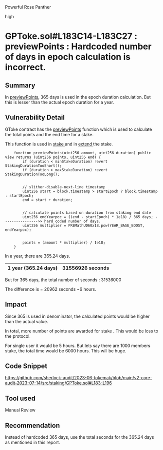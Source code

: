 Powerful Rose Panther

high

# GPToke.sol#L183C14-L183C27 : previewPoints : Hardcoded number of days in epoch calculation is incorrect.
## Summary

In [previewPoints](https://github.com/sherlock-audit/2023-06-tokemak/blob/main/v2-core-audit-2023-07-14/src/staking/GPToke.sol#L183C14-L183C27),  365 days is used in the epoch duration calculation. But this is lesser than the actual epoch duration for a year.

## Vulnerability Detail

GToke contract has the [previewPoints](https://github.com/sherlock-audit/2023-06-tokemak/blob/main/v2-core-audit-2023-07-14/src/staking/GPToke.sol#L183C14-L183C27) function which is used to calculate the total points and the end time for a stake.

This function is used in [stake ](https://github.com/sherlock-audit/2023-06-tokemak/blob/main/v2-core-audit-2023-07-14/src/staking/GPToke.sol#L107) and in [extend ](https://github.com/sherlock-audit/2023-06-tokemak/blob/main/v2-core-audit-2023-07-14/src/staking/GPToke.sol#L170)the stake.

```solidity
    function previewPoints(uint256 amount, uint256 duration) public view returns (uint256 points, uint256 end) {
        if (duration < minStakeDuration) revert StakingDurationTooShort();
        if (duration > maxStakeDuration) revert StakingDurationTooLong();


        // slither-disable-next-line timestamp
        uint256 start = block.timestamp > startEpoch ? block.timestamp : startEpoch;
        end = start + duration;


        // calculate points based on duration from staking end date
        uint256 endYearpoc = ((end - startEpoch) * 1e18) / 365 days; ---------------->> hard coded number of days.
        uint256 multiplier = PRBMathUD60x18.pow(YEAR_BASE_BOOST, endYearpoc);


        points = (amount * multiplier) / 1e18;
    }
```

In a year, there are 365.24 days.

<html>
<body>
<!--StartFragment-->

1 year (365.24 days) | 31556926 seconds
-- | --


<!--EndFragment-->
</body>
</html>

But for 365 days, the total number of seconds : 31536000

The difference is = 20962 seconds ~6 hours.

## Impact

Since 365 is used in denominator, the calculated points would be higher than the actual value.

In total, more number of points are awarded for stake . This would  be loss to the protocol.

For single user it would be 5 hours. But lets say there are 1000 members stake, the total time would be 6000 hours. This will be huge.

## Code Snippet

https://github.com/sherlock-audit/2023-06-tokemak/blob/main/v2-core-audit-2023-07-14/src/staking/GPToke.sol#L183-L196

## Tool used

Manual Review

## Recommendation

Instead of hardcoded 365 days, use the total seconds for the 365.24 days as mentioned in this report.
